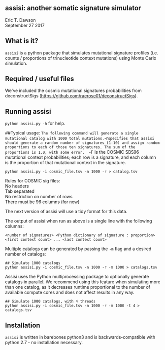 assisi: another somatic signature simulator
-------------------------------------------
Eric T. Dawson  
September 27 2017


## What is it?
`assisi` is a python package that simulates mutational signature profiles (i.e. counts / proportions of trinucleotide context mutations) using Monte Carlo simulation.

## Required / useful files
We've included the cosmic mutational signatures probabilities from deconstructSigs (https://github.com/raerose01/deconstructSigs).

## Running assisi
`python assisi.py -h` for help.  

##Typical usage: `
The following command will generate a single mutational catalog with 1000 total mutations.
`-r` specifies that assisi should generate a random number of signatures (1-10) and assign
random proportions to each of those ten signatures. The sum of the proportions is 1.0,
with some error.  
`-i` is the COSMIC SBS96 mutational context probabilities; each row is a signature, and each column
is the proportion of that mutational context in the signature.

```
python assisi.py -i cosmic_file.tsv -n 1000 -r > catalog.tsv
```

Rules for COSMIC sig files:  
    No headers  
    Tab separated  
    No restriction on number of rows  
    There must be 96 columns (for now)  


The next version of assisi will use a tidy format for this data.

The output of assisi when run as above is a single line with the following columns:  
```
<number of signatures> <Python dictionary of signature : proportion> <first context count> ... <last context count>
```

Multiple catalogs can be generated by passing the `-m` flag and a desired number of catalogs:
```
## Simulate 1000 catalogs
python assisi.py -i cosmic_file.tsv -n 1000 -r -m 1000 > catalogs.tsv
```

Assisi uses the Python multiprocessing package to optionally generate catalogs in parallel.
We recommend using this feature when simulating more than one catalog, as it decreases runtime
proportional to the number of available compute cores and does not affect results in any way.
```
## Simulate 1000 catalogs, with 4 threads
python assisi.py -i cosmic_file.tsv -n 1000 -r -m 1000 -t 4 > catalogs.tsv
```


## Installation
`assisi` is written in barebones python3 and is backwards-compatible with python 2.7 - no installation necessary.

